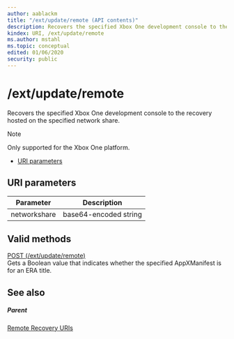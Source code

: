 ```yaml
---
author: aablackm
title: "/ext/update/remote (API contents)"
description: Recovers the specified Xbox One development console to the recovery hosted on the specified network share. Only supported for the Xbox One platform.
kindex: URI, /ext/update/remote
ms.author: mstahl
ms.topic: conceptual
edited: 01/06/2020
security: public
---
```


# /ext/update/remote
Recovers the specified Xbox One development console to the recovery hosted on the specified network share.   > [!NOTE]
> Only supported for the Xbox One platform.   
   
   *  [URI parameters](#ID4E4)  

 
<a id="ID4E4"></a>

   

## URI parameters   
   

| Parameter| Description| 
| --- | --- | 
| networkshare| base64-encoded string| The network share location of the system update packages. This network share should be base64-encoded. | 

  
<a id="ID4EWB"></a>

   

## Valid methods   
  
[POST (/ext/update/remote)](uri-extupdateremote-post.md)  
Gets a Boolean value that indicates whether the specified AppXManifest is for an ERA title.
 
<a id="ID4E5B"></a>

   

## See also  
 
<a id="ID4EAC"></a>

   

##### Parent   
 [Remote Recovery URIs](atoc-rest-remote.md)

   